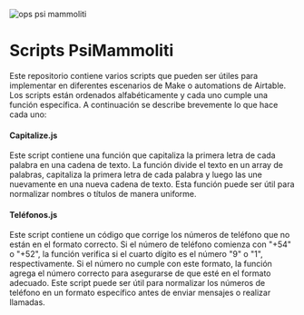 ![ops psi mammoliti](https://user-images.githubusercontent.com/66747959/231828975-ab0754ac-d29d-451a-83b6-228dad38be92.jpg)
# Scripts PsiMammoliti
Este repositorio contiene varios scripts que pueden ser útiles para implementar en diferentes escenarios de Make o automations de Airtable. Los scripts están ordenados alfabéticamente y cada uno cumple una función específica. A continuación se describe brevemente lo que hace cada uno:

#### Capitalize.js
Este script contiene una función que capitaliza la primera letra de cada palabra en una cadena de texto. La función divide el texto en un array de palabras, capitaliza la primera letra de cada palabra y luego las une nuevamente en una nueva cadena de texto. Esta función puede ser útil para normalizar nombres o títulos de manera uniforme.

#### Teléfonos.js
Este script contiene un código que corrige los números de teléfono que no están en el formato correcto. Si el número de teléfono comienza con "+54" o "+52", la función verifica si el cuarto dígito es el número "9" o "1", respectivamente. Si el número no cumple con este formato, la función agrega el número correcto para asegurarse de que esté en el formato adecuado. Este script puede ser útil para normalizar los números de teléfono en un formato específico antes de enviar mensajes o realizar llamadas.
